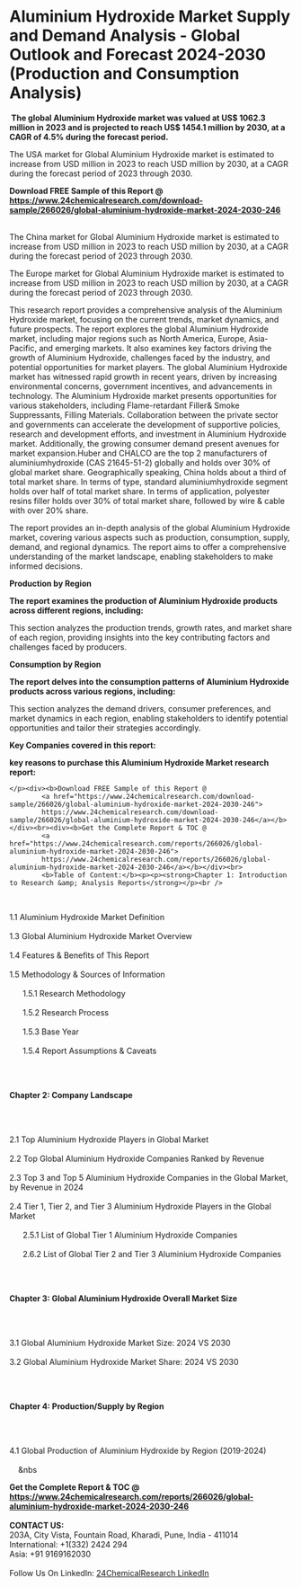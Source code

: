 <h1>Aluminium Hydroxide Market Supply and Demand Analysis - Global Outlook and Forecast 2024-2030 (Production and Consumption Analysis)</h1><p><strong> The global Aluminium Hydroxide market was valued at US$ 1062.3 million in 2023 and is projected to reach US$ 1454.1 million by 2030, at a CAGR of 4.5% during the forecast period. </strong></p><p>
</p><p>The USA market for Global Aluminium Hydroxide market is estimated to increase from USD million in 2023 to reach USD million by 2030, at a CAGR during the forecast period of 2023 through 2030.</p><div><b>Download FREE Sample of this Report @ 
            <a href="https://www.24chemicalresearch.com/download-sample/266026/global-aluminium-hydroxide-market-2024-2030-246">
            https://www.24chemicalresearch.com/download-sample/266026/global-aluminium-hydroxide-market-2024-2030-246</a></b></div><br><p>
</p><p>The China market for Global Aluminium Hydroxide market is estimated to increase from USD million in 2023 to reach USD million by 2030, at a CAGR during the forecast period of 2023 through 2030.</p><p>
</p><p>The Europe market for Global Aluminium Hydroxide market is estimated to increase from USD million in 2023 to reach USD million by 2030, at a CAGR during the forecast period of 2023 through 2030.</p><p>
</p><p>This research report provides a comprehensive analysis of the Aluminium Hydroxide market, focusing on the current trends, market dynamics, and future prospects. The report explores the global Aluminium Hydroxide market, including major regions such as North America, Europe, Asia-Pacific, and emerging markets. It also examines key factors driving the growth of Aluminium Hydroxide, challenges faced by the industry, and potential opportunities for market players. The global Aluminium Hydroxide market has witnessed rapid growth in recent years, driven by increasing environmental concerns, government incentives, and advancements in technology. The Aluminium Hydroxide market presents opportunities for various stakeholders, including Flame-retardant Filler&amp; Smoke Suppressants, Filling Materials. Collaboration between the private sector and governments can accelerate the development of supportive policies, research and development efforts, and investment in Aluminium Hydroxide market. Additionally, the growing consumer demand present avenues for market expansion.Huber and CHALCO are the top 2 manufacturers of aluminiumhydroxide (CAS 21645-51-2) globally and holds over 30% of global market share. Geographically speaking, China holds about a third of total market share. In terms of type, standard aluminiumhydroxide segment holds over half of total market share. In terms of application, polyester resins filler holds over 30% of total market share, followed by wire &amp; cable with over 20% share.</p><p>
</p><p>The report provides an in-depth analysis of the global Aluminium Hydroxide market, covering various aspects such as production, consumption, supply, demand, and regional dynamics. The report aims to offer a comprehensive understanding of the market landscape, enabling stakeholders to make informed decisions.</p><p>
</p><p><strong>Production by Region</strong></p><p>
</p><p><strong>The report examines the production of Aluminium Hydroxide products across different regions, including:</strong></p><p>
</p><p>
</p><p>This section analyzes the production trends, growth rates, and market share of each region, providing insights into the key contributing factors and challenges faced by producers.</p><p>
</p><p><strong>Consumption by Region</strong></p><p>
</p><p><strong>The report delves into the consumption patterns of Aluminium Hydroxide products across various regions, including:</strong></p><p>
</p><p>
</p><p>This section analyzes the demand drivers, consumer preferences, and market dynamics in each region, enabling stakeholders to identify potential opportunities and tailor their strategies accordingly.</p><p>
<strong>Key Companies covered in this report:</strong></p><p>
</p><p>
</p><p>
</p><p><strong>key reasons to purchase this Aluminium Hydroxide Market research report:</strong></p><p>

	</p><div><b>Download FREE Sample of this Report @ 
            <a href="https://www.24chemicalresearch.com/download-sample/266026/global-aluminium-hydroxide-market-2024-2030-246">
            https://www.24chemicalresearch.com/download-sample/266026/global-aluminium-hydroxide-market-2024-2030-246</a></b></div><br><div><b>Get the Complete Report & TOC @ 
            <a href="https://www.24chemicalresearch.com/reports/266026/global-aluminium-hydroxide-market-2024-2030-246">
            https://www.24chemicalresearch.com/reports/266026/global-aluminium-hydroxide-market-2024-2030-246</a></b></div><br>
            <b>Table of Content:</b><p><p><strong>Chapter 1: Introduction to Research &amp; Analysis Reports</strong></p><br />
<br />
<p>1.1 Aluminium Hydroxide  Market Definition<br /><br />
1.3 Global Aluminium Hydroxide  Market Overview<br /><br />
1.4 Features &amp; Benefits of This Report<br /><br />
1.5 Methodology &amp; Sources of Information<br /><br />
&nbsp;&nbsp;&nbsp;&nbsp;&nbsp; 1.5.1 Research Methodology<br /><br />
&nbsp;&nbsp;&nbsp;&nbsp;&nbsp; 1.5.2 Research Process<br /><br />
&nbsp;&nbsp;&nbsp;&nbsp;&nbsp; 1.5.3 Base Year<br /><br />
&nbsp;&nbsp;&nbsp;&nbsp;&nbsp; 1.5.4 Report Assumptions &amp; Caveats</p><br />
<br />
<p><strong>Chapter 2: Company Landscape</strong></p><br />
<br />
<p>2.1 Top Aluminium Hydroxide  Players in Global Market<br /><br />
2.2 Top Global Aluminium Hydroxide  Companies Ranked by Revenue<br /><br />
2.3 Top 3 and Top 5 Aluminium Hydroxide  Companies in the Global Market, by Revenue in 2024<br /><br />
2.4 Tier 1, Tier 2, and Tier 3 Aluminium Hydroxide  Players in the Global Market<br /><br />
&nbsp;&nbsp;&nbsp;&nbsp;&nbsp; 2.5.1 List of Global Tier 1 Aluminium Hydroxide  Companies<br /><br />
&nbsp;&nbsp;&nbsp;&nbsp;&nbsp; 2.6.2 List of Global Tier 2 and Tier 3 Aluminium Hydroxide  Companies</p><br />
<br />
<p><strong>Chapter 3: Global Aluminium Hydroxide  Overall Market Size</strong></p><br />
<br />
<p>3.1 Global Aluminium Hydroxide  Market Size: 2024 VS 2030<br /><br />
3.2 Global Aluminium Hydroxide  Market Share: 2024 VS 2030</p><br />
<br />
<p><strong>Chapter 4: Production/Supply by Region</strong></p><br />
<br />
<p>4.1 Global Production of Aluminium Hydroxide  by Region (2019-2024)<br /><br />
&nbsp;&nbsp;&nbsp;&nbsp;&nbs</p><div><b>Get the Complete Report & TOC @ 
            <a href="https://www.24chemicalresearch.com/reports/266026/global-aluminium-hydroxide-market-2024-2030-246">
            https://www.24chemicalresearch.com/reports/266026/global-aluminium-hydroxide-market-2024-2030-246</a></b></div><br><b>CONTACT US:</b><br>
            203A, City Vista, Fountain Road, Kharadi, Pune, India - 411014<br>
            International: +1(332) 2424 294<br>
            Asia: +91 9169162030 <br><br>
            Follow Us On LinkedIn: <a href="https://www.linkedin.com/company/24chemicalresearch/">24ChemicalResearch LinkedIn</a>
